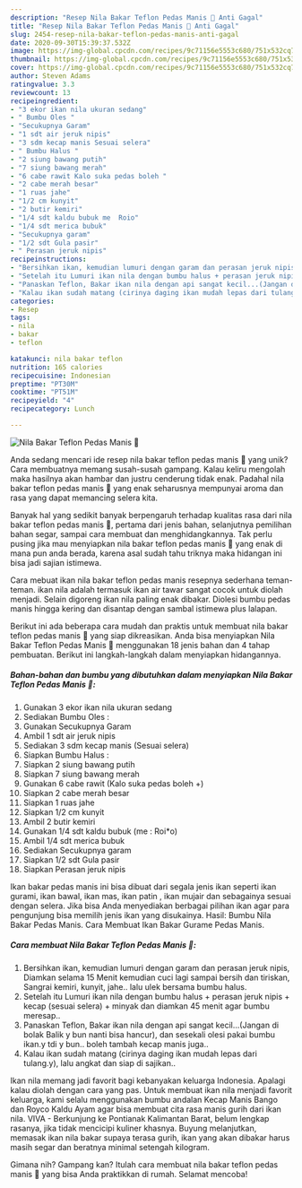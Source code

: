 ```yaml
---
description: "Resep Nila Bakar Teflon Pedas Manis 🐠 Anti Gagal"
title: "Resep Nila Bakar Teflon Pedas Manis 🐠 Anti Gagal"
slug: 2454-resep-nila-bakar-teflon-pedas-manis-anti-gagal
date: 2020-09-30T15:39:37.532Z
image: https://img-global.cpcdn.com/recipes/9c71156e5553c680/751x532cq70/nila-bakar-teflon-pedas-manis-🐠-foto-resep-utama.jpg
thumbnail: https://img-global.cpcdn.com/recipes/9c71156e5553c680/751x532cq70/nila-bakar-teflon-pedas-manis-🐠-foto-resep-utama.jpg
cover: https://img-global.cpcdn.com/recipes/9c71156e5553c680/751x532cq70/nila-bakar-teflon-pedas-manis-🐠-foto-resep-utama.jpg
author: Steven Adams
ratingvalue: 3.3
reviewcount: 13
recipeingredient:
- "3 ekor ikan nila ukuran sedang"
- " Bumbu Oles "
- "Secukupnya Garam"
- "1 sdt air jeruk nipis"
- "3 sdm kecap manis Sesuai selera"
- " Bumbu Halus "
- "2 siung bawang putih"
- "7 siung bawang merah"
- "6 cabe rawit Kalo suka pedas boleh "
- "2 cabe merah besar"
- "1 ruas jahe"
- "1/2 cm kunyit"
- "2 butir kemiri"
- "1/4 sdt kaldu bubuk me  Roio"
- "1/4 sdt merica bubuk"
- "Secukupnya garam"
- "1/2 sdt Gula pasir"
- " Perasan jeruk nipis"
recipeinstructions:
- "Bersihkan ikan, kemudian lumuri dengan garam dan perasan jeruk nipis, Diamkan selama 15 Menit kemudian cuci lagi sampai bersih dan tiriskan, Sangrai kemiri, kunyit, jahe.. lalu ulek bersama bumbu halus."
- "Setelah itu Lumuri ikan nila dengan bumbu halus + perasan jeruk nipis + kecap (sesuai selera) + minyak dan diamkan 45 menit agar bumbu meresap.."
- "Panaskan Teflon, Bakar ikan nila dengan api sangat kecil...(Jangan di bolak Balik y bun nanti bisa hancur), dan sesekali olesi pakai bumbu ikan.y tdi y bun.. boleh tambah kecap manis juga.."
- "Kalau ikan sudah matang (cirinya daging ikan mudah lepas dari tulang.y), lalu angkat dan siap di sajikan.."
categories:
- Resep
tags:
- nila
- bakar
- teflon

katakunci: nila bakar teflon 
nutrition: 165 calories
recipecuisine: Indonesian
preptime: "PT30M"
cooktime: "PT51M"
recipeyield: "4"
recipecategory: Lunch

---
```



![Nila Bakar Teflon Pedas Manis 🐠](https://img-global.cpcdn.com/recipes/9c71156e5553c680/751x532cq70/nila-bakar-teflon-pedas-manis-🐠-foto-resep-utama.jpg)

Anda sedang mencari ide resep nila bakar teflon pedas manis 🐠 yang unik? Cara membuatnya memang susah-susah gampang. Kalau keliru mengolah maka hasilnya akan hambar dan justru cenderung tidak enak. Padahal nila bakar teflon pedas manis 🐠 yang enak seharusnya mempunyai aroma dan rasa yang dapat memancing selera kita.

Banyak hal yang sedikit banyak berpengaruh terhadap kualitas rasa dari nila bakar teflon pedas manis 🐠, pertama dari jenis bahan, selanjutnya pemilihan bahan segar, sampai cara membuat dan menghidangkannya. Tak perlu pusing jika mau menyiapkan nila bakar teflon pedas manis 🐠 yang enak di mana pun anda berada, karena asal sudah tahu triknya maka hidangan ini bisa jadi sajian istimewa.

Cara mebuat ikan nila bakar teflon pedas manis resepnya sederhana teman-teman. ikan nila adalah termasuk ikan air tawar sangat cocok untuk diolah menjadi. Selain digoreng ikan nila paling enak dibakar. Diolesi bumbu pedas manis hingga kering dan disantap dengan sambal istimewa plus lalapan.


Berikut ini ada beberapa cara mudah dan praktis untuk membuat nila bakar teflon pedas manis 🐠 yang siap dikreasikan. Anda bisa menyiapkan Nila Bakar Teflon Pedas Manis 🐠 menggunakan 18 jenis bahan dan 4 tahap pembuatan. Berikut ini langkah-langkah dalam menyiapkan hidangannya.

<!--inarticleads1-->

##### Bahan-bahan dan bumbu yang dibutuhkan dalam menyiapkan Nila Bakar Teflon Pedas Manis 🐠:

1. Gunakan 3 ekor ikan nila ukuran sedang
1. Sediakan  Bumbu Oles :
1. Gunakan Secukupnya Garam
1. Ambil 1 sdt air jeruk nipis
1. Sediakan 3 sdm kecap manis (Sesuai selera)
1. Siapkan  Bumbu Halus :
1. Siapkan 2 siung bawang putih
1. Siapkan 7 siung bawang merah
1. Gunakan 6 cabe rawit (Kalo suka pedas boleh +)
1. Siapkan 2 cabe merah besar
1. Siapkan 1 ruas jahe
1. Siapkan 1/2 cm kunyit
1. Ambil 2 butir kemiri
1. Gunakan 1/4 sdt kaldu bubuk (me : Roi*o)
1. Ambil 1/4 sdt merica bubuk
1. Sediakan Secukupnya garam
1. Siapkan 1/2 sdt Gula pasir
1. Siapkan  Perasan jeruk nipis


Ikan bakar pedas manis ini bisa dibuat dari segala jenis ikan seperti ikan gurami, ikan bawal, ikan mas, ikan patin , ikan mujair dan sebagainya sesuai dengan selera. Jika bisa Anda menyediakan berbagai pilihan ikan agar para pengunjung bisa memilih jenis ikan yang disukainya. Hasil: Bumbu Nila Bakar Pedas Manis. Cara Membuat Ikan Bakar Gurame Pedas Manis. 

<!--inarticleads2-->

##### Cara membuat Nila Bakar Teflon Pedas Manis 🐠:

1. Bersihkan ikan, kemudian lumuri dengan garam dan perasan jeruk nipis, Diamkan selama 15 Menit kemudian cuci lagi sampai bersih dan tiriskan, Sangrai kemiri, kunyit, jahe.. lalu ulek bersama bumbu halus.
1. Setelah itu Lumuri ikan nila dengan bumbu halus + perasan jeruk nipis + kecap (sesuai selera) + minyak dan diamkan 45 menit agar bumbu meresap..
1. Panaskan Teflon, Bakar ikan nila dengan api sangat kecil...(Jangan di bolak Balik y bun nanti bisa hancur), dan sesekali olesi pakai bumbu ikan.y tdi y bun.. boleh tambah kecap manis juga..
1. Kalau ikan sudah matang (cirinya daging ikan mudah lepas dari tulang.y), lalu angkat dan siap di sajikan..


Ikan nila memang jadi favorit bagi kebanyakan keluarga Indonesia. Apalagi kalau diolah dengan cara yang pas. Untuk membuat ikan nila menjadi favorit keluarga, kami selalu menggunakan bumbu andalan Kecap Manis Bango dan Royco Kaldu Ayam agar bisa membuat cita rasa manis gurih dari ikan nila. VIVA - Berkunjung ke Pontianak Kalimantan Barat, belum lengkap rasanya, jika tidak mencicipi kuliner khasnya. Buyung melanjutkan, memasak ikan nila bakar supaya terasa gurih, ikan yang akan dibakar harus masih segar dan beratnya minimal setengah kilogram. 

Gimana nih? Gampang kan? Itulah cara membuat nila bakar teflon pedas manis 🐠 yang bisa Anda praktikkan di rumah. Selamat mencoba!
